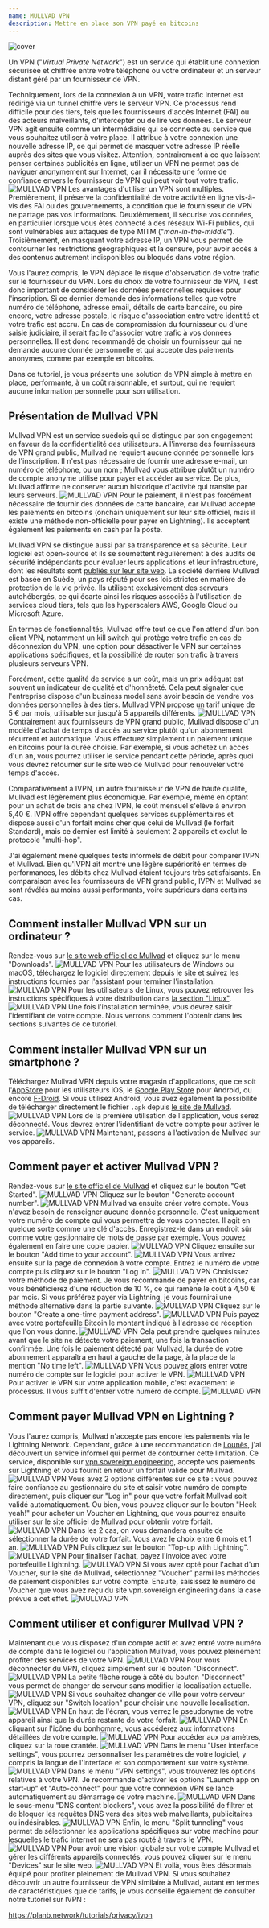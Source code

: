 ```yaml
---
name: MULLVAD VPN
description: Mettre en place son VPN payé en bitcoins
---
```

![cover](assets/cover.webp)

Un VPN ("*Virtual Private Network*") est un service qui établit une connexion sécurisée et chiffrée entre votre téléphone ou votre ordinateur et un serveur distant géré par un fournisseur de VPN.

Techniquement, lors de la connexion à un VPN, votre trafic Internet est redirigé via un tunnel chiffré vers le serveur VPN. Ce processus rend difficile pour des tiers, tels que les fournisseurs d'accès Internet (FAI) ou des acteurs malveillants, d'intercepter ou de lire vos données. Le serveur VPN agit ensuite comme un intermédiaire qui se connecte au service que vous souhaitez utiliser à votre place. Il attribue à votre connexion une nouvelle adresse IP, ce qui permet de masquer votre adresse IP réelle auprès des sites que vous visitez. Attention, contrairement à ce que laissent penser certaines publicités en ligne, utiliser un VPN ne permet pas de naviguer anonymement sur Internet, car il nécessite une forme de confiance envers le fournisseur de VPN qui peut voir tout votre trafic.
![MULLVAD VPN](assets/fr/01.webp)
Les avantages d'utiliser un VPN sont multiples. Premièrement, il préserve la confidentialité de votre activité en ligne vis-à-vis des FAI ou des gouvernements, à condition que le fournisseur de VPN ne partage pas vos informations. Deuxièmement, il sécurise vos données, en particulier lorsque vous êtes connecté à des réseaux Wi-Fi publics, qui sont vulnérables aux attaques de type MITM ("*man-in-the-middle*"). Troisièmement, en masquant votre adresse IP, un VPN vous permet de contourner les restrictions géographiques et la censure, pour avoir accès à des contenus autrement indisponibles ou bloqués dans votre région.

Vous l'aurez compris, le VPN déplace le risque d'observation de votre trafic sur le fournisseur du VPN. Lors du choix de votre fournisseur de VPN, il est donc important de considérer les données personnelles requises pour l'inscription. Si ce dernier demande des informations telles que votre numéro de téléphone, adresse email, détails de carte bancaire, ou pire encore, votre adresse postale, le risque d'association entre votre identité et votre trafic est accru. En cas de compromission du fournisseur ou d'une saisie judiciaire, il serait facile d'associer votre trafic à vos données personnelles. Il est donc recommandé de choisir un fournisseur qui ne demande aucune donnée personnelle et qui accepte des paiements anonymes, comme par exemple en bitcoins.

Dans ce tutoriel, je vous présente une solution de VPN simple à mettre en place, performante, à un coût raisonnable, et surtout, qui ne requiert aucune information personnelle pour son utilisation.

## Présentation de Mullvad VPN

Mullvad VPN est un service suédois qui se distingue par son engagement en faveur de la confidentialité des utilisateurs. À l'inverse des fournisseurs de VPN grand public, Mullvad ne requiert aucune donnée personnelle lors de l'inscription. Il n'est pas nécessaire de fournir une adresse e-mail, un numéro de téléphone, ou un nom ; Mullvad vous attribue plutôt un numéro de compte anonyme utilisé pour payer et accéder au service. De plus, Mullvad affirme ne conserver aucun historique d'activité qui transite par leurs serveurs.
![MULLVAD VPN](assets/notext/02.webp)
Pour le paiement, il n'est pas forcément nécessaire de fournir des données de carte bancaire, car Mullvad accepte les paiements en bitcoins (onchain uniquement sur leur site officiel, mais il existe une méthode non-officielle pour payer en Lightning). Ils acceptent également les paiements en cash par la poste.

Mullvad VPN se distingue aussi par sa transparence et sa sécurité. Leur logiciel est open-source et ils se soumettent régulièrement à des audits de sécurité indépendants pour évaluer leurs applications et leur infrastructure, dont les résultats sont [publiés sur leur site web](https://mullvad.net/fr/blog/tag/audits). La société derrière Mullvad est basée en Suède, un pays réputé pour ses lois strictes en matière de protection de la vie privée. Ils utilisent exclusivement des serveurs autohébergés, ce qui écarte ainsi les risques associés à l'utilisation de services cloud tiers, tels que les hyperscalers AWS, Google Cloud ou Microsoft Azure.

En termes de fonctionnalités, Mullvad offre tout ce que l'on attend d'un bon client VPN, notamment un kill switch qui protège votre trafic en cas de déconnexion du VPN, une option pour désactiver le VPN sur certaines applications spécifiques, et la possibilité de router son trafic à travers plusieurs serveurs VPN.

Forcément, cette qualité de service a un coût, mais un prix adéquat est souvent un indicateur de qualité et d'honnêteté. Cela peut signaler que l'entreprise dispose d'un business model sans avoir besoin de vendre vos données personnelles à des tiers. Mullvad VPN propose un tarif unique de 5 € par mois, utilisable sur jusqu'à 5 appareils différents.
![MULLVAD VPN](assets/notext/03.webp)
Contrairement aux fournisseurs de VPN grand public, Mullvad dispose d'un modèle d'achat de temps d'accès au service plutôt qu'un abonnement récurrent et automatique. Vous effectuez simplement un paiement unique en bitcoins pour la durée choisie. Par exemple, si vous achetez un accès d'un an, vous pourrez utiliser le service pendant cette période, après quoi vous devrez retourner sur le site web de Mullvad pour renouveler votre temps d'accès.

Comparativement à IVPN, un autre fournisseur de VPN de haute qualité, Mullvad est légèrement plus économique. Par exemple, même en optant pour un achat de trois ans chez IVPN, le coût mensuel s'élève à environ 5,40 €. IVPN offre cependant quelques services supplémentaires et dispose aussi d'un forfait moins cher que celui de Mullvad (le forfait Standard), mais ce dernier est limité à seulement 2 appareils et exclut le protocole "multi-hop".

J'ai également mené quelques tests informels de débit pour comparer IVPN et Mullvad. Bien qu'IVPN ait montré une légère supériorité en termes de performances, les débits chez Mullvad étaient toujours très satisfaisants. En comparaison avec les fournisseurs de VPN grand public, IVPN et Mullvad se sont révélés au moins aussi performants, voire supérieurs dans certains cas.

## Comment installer Mullvad VPN sur un ordinateur ?

Rendez-vous sur [le site web officiel de Mullvad](https://mullvad.net/en/download/) et cliquez sur le menu "Downloads".
![MULLVAD VPN](assets/notext/04.webp)
Pour les utilisateurs de Windows ou macOS, téléchargez le logiciel directement depuis le site et suivez les instructions fournies par l'assistant pour terminer l'installation.
![MULLVAD VPN](assets/notext/05.webp)
Pour les utilisateurs de Linux, vous pouvez retrouver les instructions spécifiques à votre distribution dans [la section "Linux"](https://mullvad.net/en/download/vpn/linux).
![MULLVAD VPN](assets/notext/06.webp)
Une fois l'installation terminée, vous devrez saisir l'identifiant de votre compte. Nous verrons comment l'obtenir dans les sections suivantes de ce tutoriel.

## Comment installer Mullvad VPN sur un smartphone ?

Téléchargez Mullvad VPN depuis votre magasin d'applications, que ce soit l'[AppStore](https://apps.apple.com/us/app/mullvad-vpn/id1488466513) pour les utilisateurs iOS, le [Google Play Store](https://play.google.com/store/apps/details?id=net.mullvad.mullvadvpn) pour Android, ou encore [F-Droid](https://f-droid.org/packages/net.mullvad.mullvadvpn/). Si vous utilisez Android, vous avez également la possibilité de télécharger directement le fichier `.apk` depuis [le site de Mullvad](https://mullvad.net/en/download/vpn/android).
![MULLVAD VPN](assets/notext/07.webp)
Lors de la première utilisation de l'application, vous serez déconnecté. Vous devrez entrer l'identifiant de votre compte pour activer le service.
![MULLVAD VPN](assets/notext/08.webp)
Maintenant, passons à l'activation de Mullvad sur vos appareils.

## Comment payer et activer Mullvad VPN ?

Rendez-vous sur [le site officiel de Mullvad](https://mullvad.net/) et cliquez sur le bouton "Get Started".
![MULLVAD VPN](assets/notext/09.webp)
Cliquez sur le bouton "Generate account number".
![MULLVAD VPN](assets/notext/10.webp)
Mullvad va ensuite créer votre compte. Vous n'avez besoin de renseigner aucune donnée personnelle. C'est uniquement votre numéro de compte qui vous permettra de vous connecter. Il agit en quelque sorte comme une clé d'accès. Enregistrez-le dans un endroit sûr comme votre gestionnaire de mots de passe par exemple. Vous pouvez également en faire une copie papier.
![MULLVAD VPN](assets/notext/11.webp)
Cliquez ensuite sur le bouton "Add time to your account".
![MULLVAD VPN](assets/notext/12.webp)
Vous arrivez ensuite sur la page de connexion à votre compte. Entrez le numéro de votre compte puis cliquez sur le bouton "Log in".
![MULLVAD VPN](assets/notext/13.webp)
Choisissez votre méthode de paiement. Je vous recommande de payer en bitcoins, car vous bénéficierez d'une réduction de 10 %, ce qui ramène le coût à 4,50 € par mois. Si vous préférez payer via Lightning, je vous fournirai une méthode alternative dans la partie suivante.
![MULLVAD VPN](assets/notext/14.webp)
Cliquez sur le bouton "Create a one-time payment address".
![MULLVAD VPN](assets/notext/15.webp)
Puis payez avec votre portefeuille Bitcoin le montant indiqué à l'adresse de réception que l'on vous donne.
![MULLVAD VPN](assets/notext/16.webp)
Cela peut prendre quelques minutes avant que le site ne détecte votre paiement, une fois la transaction confirmée. Une fois le paiement détecté par Mullvad, la durée de votre abonnement apparaîtra en haut à gauche de la page, à la place de la mention "No time left".
![MULLVAD VPN](assets/notext/17.webp)
Vous pouvez alors entrer votre numéro de compte sur le logiciel pour activer le VPN.
![MULLVAD VPN](assets/notext/18.webp)
Pour activer le VPN sur votre application mobile, c'est exactement le processus. Il vous suffit d'entrer votre numéro de compte.
![MULLVAD VPN](assets/notext/19.webp)
## Comment payer Mullvad VPN en Lightning ?

Vous l'aurez compris, Mullvad n'accepte pas encore les paiements via le Lightning Network. Cependant, grâce à une recommandation de [Lounès](https://x.com/louneskmt), j'ai découvert un service informel qui permet de contourner cette limitation. Ce service, disponible sur [vpn.sovereign.engineering](https://vpn.sovereign.engineering/), accepte vos paiements sur Lightning et vous fournit en retour un forfait valide pour Mullvad.
![MULLVAD VPN](assets/notext/20.webp)
Vous avez 2 options différentes sur ce site : vous pouvez faire confiance au gestionnaire du site et saisir votre numéro de compte directement, puis cliquer sur "Log in" pour que votre forfait Mullvad soit validé automatiquement. Ou bien, vous pouvez cliquer sur le bouton "Heck yeah!" pour acheter un Voucher en Lightning, que vous pourrez ensuite utiliser sur le site officiel de Mullvad pour obtenir votre forfait.
![MULLVAD VPN](assets/notext/21.webp)
Dans les 2 cas, on vous demandera ensuite de sélectionner la durée de votre forfait. Vous avez le choix entre 6 mois et 1 an.
![MULLVAD VPN](assets/notext/22.webp)
Puis cliquez sur le bouton "Top-up with Lightning".
![MULLVAD VPN](assets/notext/23.webp)
Pour finaliser l'achat, payez l'invoice avec votre portefeuille Lightning. 
![MULLVAD VPN](assets/notext/24.webp)
Si vous avez opté pour l'achat d'un Voucher, sur le site de Mullvad, sélectionnez "Voucher" parmi les méthodes de paiement disponibles sur votre compte. Ensuite, saisissez le numéro de Voucher que vous avez reçu du site vpn.sovereign.engineering dans la case prévue à cet effet.
![MULLVAD VPN](assets/notext/25.webp)
## Comment utiliser et configurer Mullvad VPN ?

Maintenant que vous disposez d'un compte actif et avez entré votre numéro de compte dans le logiciel ou l'application Mullvad, vous pouvez pleinement profiter des services de votre VPN.
![MULLVAD VPN](assets/notext/26.webp)
Pour vous déconnecter du VPN, cliquez simplement sur le bouton "Disconnect".
![MULLVAD VPN](assets/notext/27.webp)
La petite flèche rouge à côté du bouton "Disconnect" vous permet de changer de serveur sans modifier la localisation actuelle.
![MULLVAD VPN](assets/notext/28.webp)
Si vous souhaitez changer de ville pour votre serveur VPN, cliquez sur "Switch location" pour choisir une nouvelle localisation.
![MULLVAD VPN](assets/notext/29.webp)
En haut de l'écran, vous verrez le pseudonyme de votre appareil ainsi que la durée restante de votre forfait.
![MULLVAD VPN](assets/notext/30.webp)
En cliquant sur l'icône du bonhomme, vous accéderez aux informations détaillées de votre compte.
![MULLVAD VPN](assets/notext/31.webp)
Pour accéder aux paramètres, cliquez sur la roue crantée.
![MULLVAD VPN](assets/notext/32.webp)
Dans le menu "User interface settings", vous pourrez personnaliser les paramètres de votre logiciel, y compris la langue de l'interface et son comportement sur votre système.
![MULLVAD VPN](assets/notext/33.webp)
Dans le menu "VPN settings", vous trouverez les options relatives à votre VPN. Je recommande d'activer les options "Launch app on start-up" et "Auto-connect" pour que votre connexion VPN se lance automatiquement au démarrage de votre machine.
![MULLVAD VPN](assets/notext/34.webp)
Dans le sous-menu "DNS content blockers", vous avez la possibilité de filtrer et de bloquer les requêtes DNS vers des sites web malveillants, publicitaires ou indésirables.
![MULLVAD VPN](assets/notext/35.webp)
Enfin, le menu "Split tunneling" vous permet de sélectionner les applications spécifiques sur votre machine pour lesquelles le trafic internet ne sera pas routé à travers le VPN.
![MULLVAD VPN](assets/notext/36.webp)
Pour avoir une vision globale sur votre compte Mullvad et gérer les différents appareils connectés, vous pouvez cliquer sur le menu "Devices" sur le site web.
![MULLVAD VPN](assets/notext/37.webp)
Et voilà, vous êtes désormais équipé pour profiter pleinement de Mullvad VPN. Si vous souhaitez découvrir un autre fournisseur de VPN similaire à Mullvad, autant en termes de caractéristiques que de tarifs, je vous conseille également de consulter notre tutoriel sur IVPN :

https://planb.network/tutorials/privacy/ivpn
